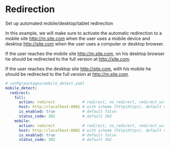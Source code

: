 Redirection
===========

Set up automated mobile/desktop/tablet redirection

In this example, we will make sure to activate the automatic redirection to a mobile site http://m.site.com when the user uses a mobile device and desktop http://site.com when the user uses a computer or desktop browser.

If the user reaches the mobile site http://m.site.com, on his desktop browser he should be redirected to the full version at http://site.com.

If the user reaches the desktop site http://site.com, with his mobile he should be redirected to the full version at http://m.site.com.

```yaml
# conﬁg/packages/mobile_detect.yaml
mobile_detect:
  redirect:
    full:
      action: redirect            # redirect, no_redirect, redirect_without_path
      host: http://localhost:8001 # with scheme (http|https), default null, url validate
      is_enabled: true            # default false
      status_code: 301            # default 302
    mobile:
      action: redirect            # redirect, no_redirect, redirect_without_path
      host: http://localhost:8002 # with scheme (http|https), default null, url validate
      is_enabled: true            # default false
      status_code: 301            # default 302
```

